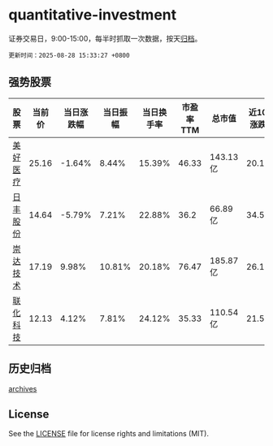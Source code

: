 # quantitative-investment

证券交易日，9:00-15:00，每半时抓取一次数据，按天[归档](archives)。

`更新时间：2025-08-28 15:33:27 +0800`

## 强势股票

|股票|当前价|当日涨跌幅|当日振幅|当日换手率|市盈率TTM|总市值|近10日涨跌幅|
|----|----|----|----|----|----|----|----|
|[美好医疗](https://xueqiu.com/S/SZ301363)|25.16|-1.64%|8.44%|15.39%|46.33|143.13亿|20.15%|
|[日丰股份](https://xueqiu.com/S/SZ002953)|14.64|-5.79%|7.21%|22.88%|36.2|66.89亿|34.56%|
|[崇达技术](https://xueqiu.com/S/SZ002815)|17.19|9.98%|10.81%|20.18%|76.47|185.87亿|26.12%|
|[联化科技](https://xueqiu.com/S/SZ002250)|12.13|4.12%|7.81%|24.12%|35.33|110.54亿|21.54%|

## 历史归档

[archives](archives)

## License

See the [LICENSE](LICENSE) file for license rights and limitations (MIT).